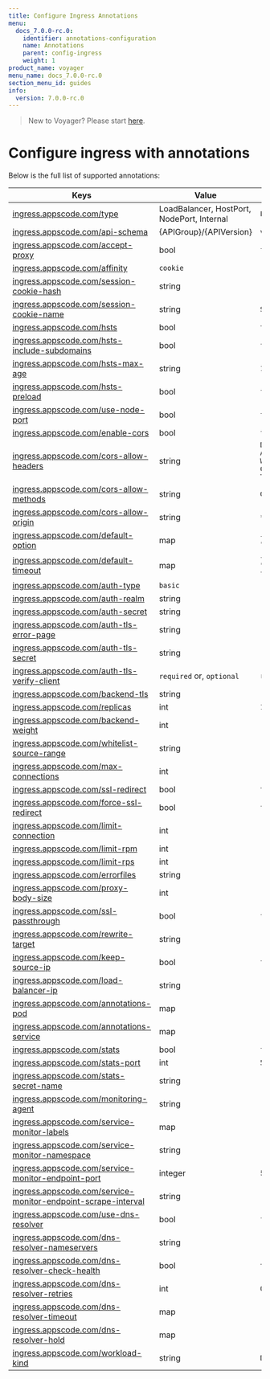 ```yaml
---
title: Configure Ingress Annotations
menu:
  docs_7.0.0-rc.0:
    identifier: annotations-configuration
    name: Annotations
    parent: config-ingress
    weight: 1
product_name: voyager
menu_name: docs_7.0.0-rc.0
section_menu_id: guides
info:
  version: 7.0.0-rc.0
---
```


> New to Voyager? Please start [here](/docs/7.0.0-rc.0/concepts/overview).

# Configure ingress with annotations

Below is the full list of supported annotations:

|  Keys  |   Value   |  Default |
|--------|-----------|----------|
| [ingress.appscode.com/type](/docs/7.0.0-rc.0/concepts/README) | LoadBalancer, HostPort, NodePort, Internal | `LoadBalancer` |
| [ingress.appscode.com/api-schema](/docs/7.0.0-rc.0/concepts/overview) | {APIGroup}/{APIVersion} | `voyager.appscode.com/v1beta1` |
| [ingress.appscode.com/accept-proxy](/docs/7.0.0-rc.0/guides/ingress/configuration/accept-proxy) | bool | `false` |
| [ingress.appscode.com/affinity](/docs/7.0.0-rc.0/guides/ingress/http/sticky-session) | `cookie` | |
| [ingress.appscode.com/session-cookie-hash](/docs/7.0.0-rc.0/guides/ingress/http/sticky-session) | string | |
| [ingress.appscode.com/session-cookie-name](/docs/7.0.0-rc.0/guides/ingress/http/sticky-session) | string | `SERVERID` |
| [ingress.appscode.com/hsts](/docs/7.0.0-rc.0/guides/ingress/http/hsts) | bool | `true` |
| [ingress.appscode.com/hsts-include-subdomains](/docs/7.0.0-rc.0/guides/ingress/http/hsts) | bool | `false` |
| [ingress.appscode.com/hsts-max-age](/docs/7.0.0-rc.0/guides/ingress/http/hsts) | string | `15768000` |
| [ingress.appscode.com/hsts-preload](/docs/7.0.0-rc.0/guides/ingress/http/hsts) | bool | `false` |
| [ingress.appscode.com/use-node-port](/docs/7.0.0-rc.0/concepts/ingress-types/nodeport) | bool | `false` |
| [ingress.appscode.com/enable-cors](/docs/7.0.0-rc.0/guides/ingress/http/cors) | bool | `false` |
| [ingress.appscode.com/cors-allow-headers](/docs/7.0.0-rc.0/guides/ingress/http/cors) | string | `DNT,X-CustomHeader,Keep-Alive,User-Agent,X-Requested-With,If-Modified-Since,Cache-Control,Content-Type,Authorization` |
| [ingress.appscode.com/cors-allow-methods](/docs/7.0.0-rc.0/guides/ingress/http/cors) | string | `GET,PUT,POST,DELETE,PATCH,OPTIONS` |
| [ingress.appscode.com/cors-allow-origin](/docs/7.0.0-rc.0/guides/ingress/http/cors) | string | `*` |
| [ingress.appscode.com/default-option](/docs/7.0.0-rc.0/guides/ingress/configuration/default-options) | map | `{"http-server-close": "true", "dontlognull": "true"}` |
| [ingress.appscode.com/default-timeout](/docs/7.0.0-rc.0/guides/ingress/configuration/default-timeouts) | map | `{"connect": "50s", "server": "50s", "client": "50s", "client-fin": "50s", "tunnel": "50s"}` |
| [ingress.appscode.com/auth-type](/docs/7.0.0-rc.0/guides/ingress/security/basic-auth) | `basic` | |
| [ingress.appscode.com/auth-realm](/docs/7.0.0-rc.0/guides/ingress/security/basic-auth) | string | |
| [ingress.appscode.com/auth-secret](/docs/7.0.0-rc.0/guides/ingress/security/basic-auth) | string | |
| [ingress.appscode.com/auth-tls-error-page](/docs/7.0.0-rc.0/guides/ingress/security/tls-auth) | string | |
| [ingress.appscode.com/auth-tls-secret](/docs/7.0.0-rc.0/guides/ingress/security/tls-auth) | string | |
| [ingress.appscode.com/auth-tls-verify-client](/docs/7.0.0-rc.0/guides/ingress/security/tls-auth) | `required` or, `optional` | `required` |
| [ingress.appscode.com/backend-tls](/docs/7.0.0-rc.0/guides/ingress/tls/backend-tls) | string | |
| [ingress.appscode.com/replicas](/docs/7.0.0-rc.0/guides/ingress/scaling) | int | `1` |
| [ingress.appscode.com/backend-weight](/docs/7.0.0-rc.0/guides/ingress/http/blue-green-deployment) | int | |
| [ingress.appscode.com/whitelist-source-range](/docs/7.0.0-rc.0/guides/ingress/configuration/whitelist) | string | |
| [ingress.appscode.com/max-connections](/docs/7.0.0-rc.0/guides/ingress/configuration/max-connections) | int | |
| [ingress.appscode.com/ssl-redirect](/docs/7.0.0-rc.0/guides/ingress/configuration/ssl-redirect) | bool | `true` |
| [ingress.appscode.com/force-ssl-redirect](/docs/7.0.0-rc.0/guides/ingress/configuration/ssl-redirect) | bool | `false` |
| [ingress.appscode.com/limit-connection](/docs/7.0.0-rc.0/guides/ingress/configuration/rate-limit) | int | |
| [ingress.appscode.com/limit-rpm](/docs/7.0.0-rc.0/guides/ingress/configuration/rate-limit) | int | |
| [ingress.appscode.com/limit-rps](/docs/7.0.0-rc.0/guides/ingress/configuration/rate-limit) | int | |
| [ingress.appscode.com/errorfiles](/docs/7.0.0-rc.0/guides/ingress/configuration/error-files) | string | |
| [ingress.appscode.com/proxy-body-size](/docs/7.0.0-rc.0/guides/ingress/configuration/body-size) | int | |
| [ingress.appscode.com/ssl-passthrough](/docs/7.0.0-rc.0/guides/ingress/configuration/ssl-passthrough) | bool | `false` |
| [ingress.appscode.com/rewrite-target](/docs/7.0.0-rc.0/guides/ingress/configuration/rewrite-target) | string | |
| [ingress.appscode.com/keep-source-ip](/docs/7.0.0-rc.0/guides/ingress/configuration/keep-source-ip) | bool | `false` |
| [ingress.appscode.com/load-balancer-ip](/docs/7.0.0-rc.0/guides/ingress/configuration/loadbalancer-ip) | string | |
| [ingress.appscode.com/annotations-pod](/docs/7.0.0-rc.0/guides/ingress/configuration/pod-annotations) | map | |
| [ingress.appscode.com/annotations-service](/docs/7.0.0-rc.0/guides/ingress/configuration/service-annotations) | map | |
| [ingress.appscode.com/stats](/docs/7.0.0-rc.0/guides/ingress/monitoring/haproxy-stats) | bool | `false` |
| [ingress.appscode.com/stats-port](/docs/7.0.0-rc.0/guides/ingress/monitoring/haproxy-stats) | int | `56789` |
| [ingress.appscode.com/stats-secret-name](/docs/7.0.0-rc.0/guides/ingress/monitoring/haproxy-stats) | string | |
| [ingress.appscode.com/monitoring-agent](/docs/7.0.0-rc.0/guides/ingress/monitoring/using-coreos-prometheus-operator) | string  |         |
| [ingress.appscode.com/service-monitor-labels](/docs/7.0.0-rc.0/guides/ingress/monitoring/using-coreos-prometheus-operator) | map     |         |
| [ingress.appscode.com/service-monitor-namespace](/docs/7.0.0-rc.0/guides/ingress/monitoring/using-coreos-prometheus-operator) | string  |         |
| [ingress.appscode.com/service-monitor-endpoint-port](/docs/7.0.0-rc.0/guides/ingress/monitoring/using-coreos-prometheus-operator) | integer | 56790   |
| [ingress.appscode.com/service-monitor-endpoint-scrape-interval](/docs/7.0.0-rc.0/guides/ingress/monitoring/using-coreos-prometheus-operator) | string  |         |
| [ingress.appscode.com/use-dns-resolver](/docs/7.0.0-rc.0/guides/ingress/http/external-svc#using-external-domain) | bool | `false` |
| [ingress.appscode.com/dns-resolver-nameservers](/docs/7.0.0-rc.0/guides/ingress/http/external-svc#using-external-domain) | string | |
| [ingress.appscode.com/dns-resolver-check-health](/docs/7.0.0-rc.0/guides/ingress/http/external-svc#using-external-domain) | bool | `true` |
| [ingress.appscode.com/dns-resolver-retries](/docs/7.0.0-rc.0/guides/ingress/http/external-svc#using-external-domain) | int | `0` |
| [ingress.appscode.com/dns-resolver-timeout](/docs/7.0.0-rc.0/guides/ingress/http/external-svc#using-external-domain) | map | |
| [ingress.appscode.com/dns-resolver-hold](/docs/7.0.0-rc.0/guides/ingress/http/external-svc#using-external-domain) | map | |
| [ingress.appscode.com/workload-kind](/docs/7.0.0-rc.0/guides/ingress/pod-placement#choosing-workload-kind) | string | `Deployment` |
